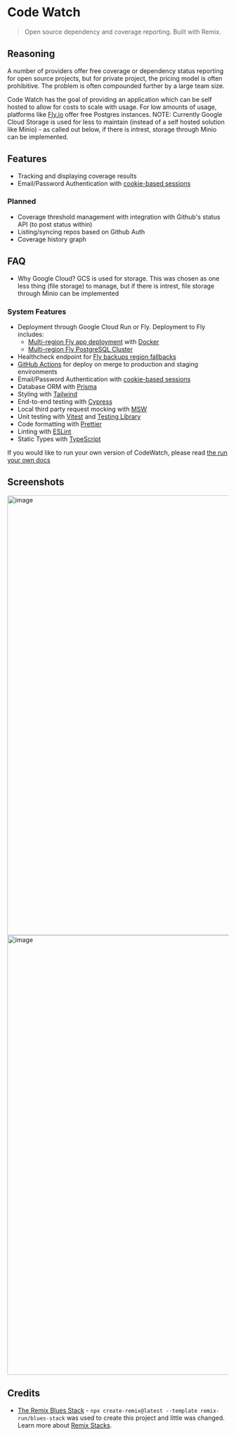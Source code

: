 # Code Watch

> Open source dependency and coverage reporting. Built with Remix.

## Reasoning

A number of providers offer free coverage or dependency status reporting for open source projects, but for private project, the pricing model is often prohibitive. The problem is often compounded further by a large team size.

Code Watch has the goal of providing an application which can be self hosted to allow for costs to scale with usage. For low amounts of usage, platforms like [Fly.io](https://fly.io) offer free Postgres instances. NOTE: Currently Google Cloud Storage is used for less to maintain (instead of a self hosted solution like Minio) - as called out below, if there is intrest, storage through Minio can be implemented.

## Features

- Tracking and displaying coverage results
- Email/Password Authentication with [cookie-based sessions](https://remix.run/utils/sessions#creatememorysessionstorage)

### Planned

- Coverage threshold management with integration with Github's status API (to post status within)
- Listing/syncing repos based on Github Auth
- Coverage history graph

## FAQ

* Why Google Cloud?
  GCS is used for storage. This was chosen as one less thing (file storage) to manage, but if there is intrest, file storage through Minio can be implemented

### System Features

- Deployment through Google Cloud Run or Fly. Deployment to Fly includes:
  - [Multi-region Fly app deployment](https://fly.io/docs/reference/scaling/) with [Docker](https://www.docker.com/)
  - [Multi-region Fly PostgreSQL Cluster](https://fly.io/docs/getting-started/multi-region-databases/)
- Healthcheck endpoint for [Fly backups region fallbacks](https://fly.io/docs/reference/configuration/#services-http_checks)
- [GitHub Actions](https://github.com/features/actions) for deploy on merge to production and staging environments
- Email/Password Authentication with [cookie-based sessions](https://remix.run/utils/sessions#creatememorysessionstorage)
- Database ORM with [Prisma](https://prisma.io)
- Styling with [Tailwind](https://tailwindcss.com/)
- End-to-end testing with [Cypress](https://cypress.io)
- Local third party request mocking with [MSW](https://mswjs.io)
- Unit testing with [Vitest](https://vitest.dev) and [Testing Library](https://testing-library.com)
- Code formatting with [Prettier](https://prettier.io)
- Linting with [ESLint](https://eslint.org)
- Static Types with [TypeScript](https://typescriptlang.org)

If you would like to run your own version of CodeWatch, please read [the run your own docs](./run_your_own.md)

## Screenshots

<img width="1000" alt="image" src="https://github.com/prescottprue/code-watch/assets/2992224/512a4b00-7bcb-411b-acc5-8a65487aa8aa">

<div><img width="1000" alt="image" src="https://github.com/prescottprue/code-watch/assets/2992224/092869ab-987a-41a4-a4ce-a96bebf49fe6"></div>

## Credits

- [The Remix Blues Stack](https://repository-images.githubusercontent.com/4610126https://github.com/remix-run/blues-stack) - `npx create-remix@latest --template remix-run/blues-stack` was used to create this project and little was changed. Learn more about [Remix Stacks](https://remix.run/stacks).

